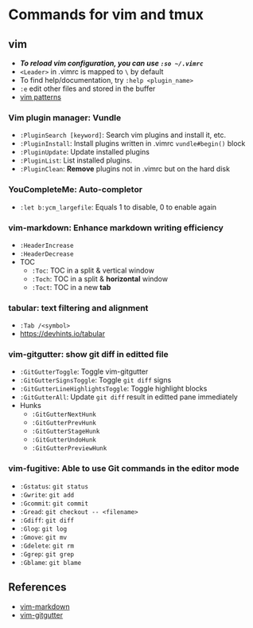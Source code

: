 # Commands for vim and tmux

## vim
- ***To reload vim configuration, you can use `:so ~/.vimrc`***
- `<Leader>` in .vimrc is mapped to `\` by default
- To find help/documentation, try `:help <plugin_name>`
- `:e` edit other files and stored in the buffer
- [vim patterns](http://vimdoc.sourceforge.net/htmldoc/pattern.html)

### Vim plugin manager: Vundle
- `:PluginSearch [keyword]`: Search vim plugins and install it, etc.
- `:PluginInstall`: Install plugins written in .vimrc `vundle#begin()` block
- `:PluginUpdate`: Update installed plugins
- `:PluginList`: List installed plugins.
- `:PluginClean`: **Remove** plugins not in .vimrc but on the hard disk

### YouCompleteMe: Auto-completor
- `:let b:ycm_largefile`: Equals 1 to disable, 0 to enable again

### vim-markdown: Enhance markdown writing efficiency
- `:HeaderIncrease`
- `:HeaderDecrease`
- TOC
  - `:Toc`: TOC in a split & vertical window
  - `:Toch`: TOC in a split & **horizontal** window
  - `:Toct`: TOC in a new **tab**

### tabular: text filtering and alignment
- `:Tab /<symbol>`
- https://devhints.io/tabular

### vim-gitgutter: show git diff in editted file
- `:GitGutterToggle`: Toggle vim-gitgutter
- `:GitGutterSignsToggle`: Toggle `git diff` signs
- `:GitGutterLineHighlightsToggle`: Toggle highlight blocks
- `:GitGutterAll`: Update `git diff` result in editted pane immediately
- Hunks
  - `:GitGutterNextHunk`
  - `:GitGutterPrevHunk`
  - `:GitGutterStageHunk`
  - `:GitGutterUndoHunk`
  - `:GitGutterPreviewHunk`

### vim-fugitive: Able to use Git commands in the editor mode
- `:Gstatus`: `git status`
- `:Gwrite`: `git add`
- `:Gcommit`: `git commit`
- `:Gread`: `git checkout -- <filename>`
- `:Gdiff`: `git diff`
- `:Glog`: `git log`
- `:Gmove`: `git mv`
- `:Gdelete`: `git rm`
- `:Ggrep`: `git grep`
- `:Gblame`: `git blame`

## References
- [vim-markdown](https://github.com/plasticboy/vim-markdown#commands)
- [vim-gitgutter](https://github.com/airblade/vim-gitgutter#getting-started)
